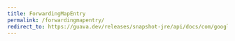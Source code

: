 ```yaml
---
title: ForwardingMapEntry
permalink: /forwardingmapentry/
redirect_to: https://guava.dev/releases/snapshot-jre/api/docs/com/google/common/collect/ForwardingMapEntry.html
---
```

